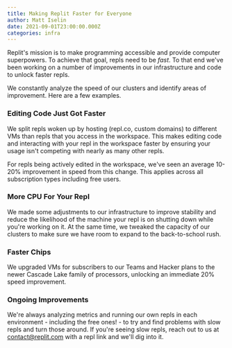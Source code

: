 ```yaml
---
title: Making Replit Faster for Everyone
author: Matt Iselin
date: 2021-09-01T23:00:00.000Z
categories: infra
---
```


Replit's mission is to make programming accessible and provide computer superpowers. To achieve that goal, repls need to be _fast_. To that end we've been working on a number of improvements in our infrastructure and code to unlock faster repls.

We constantly analyze the speed of our clusters and identify areas of improvement. Here are a few examples.

### Editing Code Just Got Faster

We split repls woken up by hosting (repl.co, custom domains) to different VMs than repls that you access in the workspace. This makes editing code and interacting with your repl in the workspace faster by ensuring your usage isn't competing with nearly as many other repls.

For repls being actively edited in the workspace, we've seen an average 10-20% improvement in speed from this change. This applies across all subscription types including free users.

### More CPU For Your Repl

We made some adjustments to our infrastructure to improve stability and reduce the likelihood of the machine your repl is on shutting down while you're working on it. At the same time, we tweaked the capacity of our clusters to make sure we have room to expand to the back-to-school rush.

### Faster Chips

We upgraded VMs for subscribers to our Teams and Hacker plans to the newer Cascade Lake family of processors, unlocking an immediate 20% speed improvement.

### Ongoing Improvements

We're always analyzing metrics and running our own repls in each environment - including the free ones! - to try and find problems with slow repls and turn those around. If you're seeing slow repls, reach out to us at contact@replit.com with a repl link and we'll dig into it.